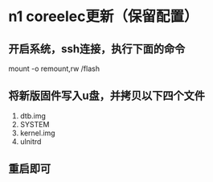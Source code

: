 # n1 coreelec更新（保留配置）
## 开启系统，ssh连接，执行下面的命令
mount -o remount,rw /flash
## 将新版固件写入u盘，并拷贝以下四个文件
1. dtb.img
2. SYSTEM
3. kernel.img
4. ulnitrd
## 重启即可
